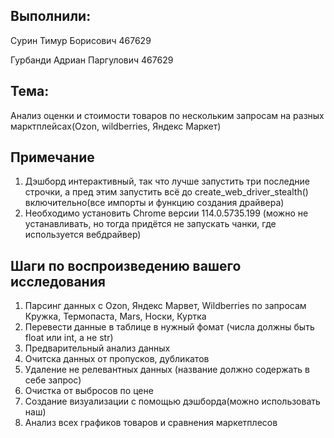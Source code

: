 ## Выполнили: 

Сурин Тимур Борисович 467629

Гурбанди Адриан Паргулович 467629


## Тема:

Анализ оценки и стоимости товаров по нескольким запросам на разных марктплейсах(Ozon, wildberries, Яндекс Маркет)

## Примечание
1. Дэшборд интерактивный, так что лучше запустить три последние строчки, а пред этим запустить всё до create_web_driver_stealth() включительно(все импорты и функцию создания драйвера)
2. Необходимо установить Chrome версии 114.0.5735.199 (можно не устанавливать, но тогда придётся не запускать чанки, где используется вебдрайвер)

## Шаги по воспроизведению вашего исследования

1. Парсинг данных с Ozon, Яндекс Марвет, Wildberries по запросам Кружка, Термопаста, Mars, Носки, Куртка
2. Перевести данные в таблице в нужный фомат (числа должны быть float или int, а не str)
3. Предварительный анализ данных
4. Очитска данных от пропусков, дубликатов
5. Удаление не релевантных данных (название должно содержать в себе запрос)
6. Очистка от выбросов по цене
7. Создание визуализации с помощью дэшборда(можно использовать наш)
8. Анализ всех графиков товаров и сравнения маркетплесов



